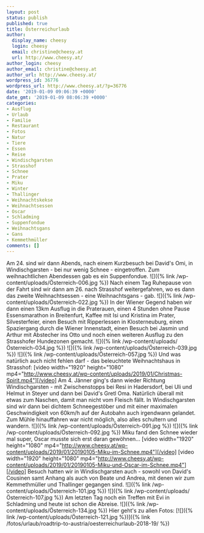 ```yaml
---
layout: post
status: publish
published: true
title: Österreichurlaub
author:
  display_name: cheesy
  login: cheesy
  email: christine@cheesy.at
  url: http://www.cheesy.at/
author_login: cheesy
author_email: christine@cheesy.at
author_url: http://www.cheesy.at/
wordpress_id: 36776
wordpress_url: http://www.cheesy.at/?p=36776
date: '2019-01-09 09:06:39 +0000'
date_gmt: '2019-01-09 08:06:39 +0000'
categories:
- Ausflug
- Urlaub
- Familie
- Restaurant
- Fotos
- Natur
- Tiere
- Essen
- Reise
- Windischgarsten
- Strasshof
- Schnee
- Prater
- Miku
- Winter
- Thallinger
- Weihnachtskekse
- Weihnachtsessen
- Oscar
- Schladming
- Suppenfondue
- Weihnachtsgans
- Gans
- Kemmethmüller
comments: []
---
```

Am 24. sind wir dann Abends, nach einem Kurzbesuch bei David's Omi, in Windischgarsten - bei nur wenig Schnee - eingetroffen. Zum weihnachtlichen Abendessen gab es ein Suppenfondue.
![]({% link /wp-content/uploads/Österreich-006.jpg %})
Nach einem Tag Ruhepause von der Fahrt sind wir dann am 26. nach Strasshof weitergefahren, wo es dann das zweite Weihnachtsessen - eine Weihnachtsgans - gab.
![]({% link /wp-content/uploads/Österreich-022.jpg %})
In der Wiener Gegend haben wir dann einen 13km Ausflug in die Praterauen, einen 4 Stunden ohne Pause Essensmarathon in Breitenfurt, Kaffee mit Isi und Kristina im Prater, Silvesterfeier, einen Besuch mit Ripperlessen in Klosterneuburg, einen Spaziergang durch die Wiener Innenstadt, einen Besuch bei Jasmin und Arthur mit Abstecher ins Otto und noch einen weiteren Ausflug zu den Strasshofer Hundezonen gemacht.
![]({% link /wp-content/uploads/Österreich-034.jpg %})
![]({% link /wp-content/uploads/Österreich-039.jpg %})
![]({% link /wp-content/uploads/Österreich-057.jpg %})
Und was natürlich auch nicht fehlen darf - das beleuchtete Weihnachtshaus in Strasshof:
[video width="1920" height="1080" mp4="http://www.cheesy.at/wp-content/uploads/2019/01/Christmas-Spirit.mp4"][/video]
Am 4. Jänner ging's dann wieder Richtung Windischgarsten - mit Zwischenstopps bei Resi in Hadersdorf, bei Uli und Helmut in Steyer und dann bei David's Gretl Oma. Natürlich überall mit etwas zum Naschen, damit man nicht vom Fleisch fällt. In Windischgarsten sind wir dann bei dichtem Schneegestöber und mit einer maximalen Geschwindigkeit von 60km/h auf der Autobahn auch irgendwann gelandet. Zum Mühle hinauffahren war nicht möglich, also alles schultern und wandern.
![]({% link /wp-content/uploads/Österreich-091.jpg %})
![]({% link /wp-content/uploads/Österreich-092.jpg %})
Miku fand den Schnee wieder mal super, Oscar musste sich erst daran gewöhnen...
[video width="1920" height="1080" mp4="http://www.cheesy.at/wp-content/uploads/2019/01/20190105-Miku-im-Schnee.mp4"][/video]
[video width="1920" height="1080" mp4="http://www.cheesy.at/wp-content/uploads/2019/01/20190105-Miku-und-Oscar-im-Schnee.mp4"][/video]
Besuch hatten wir in Windischgarsten auch - sowohl von David's Cousinen samt Anhang als auch von Beate und Andrea, mit denen wir zum Kemmethmüller und Thallinger gegangen sind.
![]({% link /wp-content/uploads/Österreich-101.jpg %})
![]({% link /wp-content/uploads/Österreich-107.jpg %})
Am letzten Tag noch ein Treffen mit Evi in Schladming und heute ist schon die Abreise.
![]({% link /wp-content/uploads/Österreich-134.jpg %})
Hier geht's zu allen Fotos:
[![]({% link /wp-content/uploads/Österreich-121.jpg %})]({% link /fotos/urlaub/roadtrip-to-austria/oesterreichurlaub-2018-19/ %})
